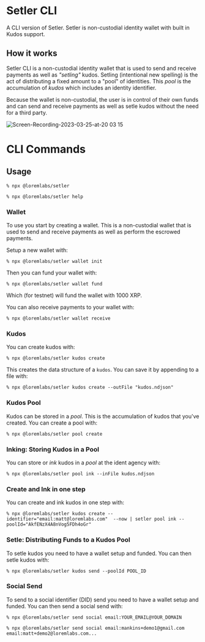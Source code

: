 # Setler CLI

A CLI version of Setler. Setler is non-custodial identity wallet with built in Kudos support.

## How it works

Setler CLI is a non-custodial identity wallet that is used to send and receive payments as well as _"setling"_ kudos. Setling (intentional new spelling) is the act of distributing a fixed amount to a "pool" of identities. This _pool_ is the accumulation of _kudos_ which includes an identity identifier.

Because the wallet is non-custodial, the user is in control of their own funds and can send and receive payments as well as setle kudos without the need for a third party.

![Screen-Recording-2023-03-25-at-20 03 15](https://user-images.githubusercontent.com/170588/227736633-93f70b05-56d2-4993-9de2-9a446d19404c.gif)

# CLI Commands

## Usage

```
% npx @loremlabs/setler
```

```
% npx @loremlabs/setler help
```

### Wallet

To use you start by creating a wallet. This is a non-custodial wallet that is used to send and receive payments as well as perform the escrowed payments.

Setup a new wallet with:

```
% npx @loremlabs/setler wallet init
```

Then you can fund your wallet with:

```
% npx @loremlabs/setler wallet fund
```

Which (for testnet) will fund the wallet with 1000 XRP.

You can also receive payments to your wallet with:

```
% npx @loremlabs/setler wallet receive
```

### Kudos

You can create kudos with:

```
% npx @loremlabs/setler kudos create
```

This creates the data structure of a `kudos`. You can save it by appending to a file with:

```
% npx @loremlabs/setler kudos create --outFile "kudos.ndjson"
```

### Kudos Pool

Kudos can be stored in a _pool_. This is the accumulation of kudos that you've created. You can create a pool with:

```
% npx @loremlabs/setler pool create
```

### Inking: Storing Kudos in a Pool

You can store or _ink_ kudos in a _pool_ at the ident agency with:

```
% npx @loremlabs/setler pool ink --inFile kudos.ndjson
```

### Create and Ink in one step

You can create and ink kudos in one step with:

```
% npx @loremlabs/setler kudos create --identifier="email:matt@loremlabs.com"  --now | setler pool ink --poolId="AkfENzX4A8nVog5FDh4oGr"
```

### Setle: Distributing Funds to a Kudos Pool

To setle kudos you need to have a wallet setup and funded. You can then setle kudos with:

```
% npx @loremlabs/setler kudos send --poolId POOL_ID
```

### Social Send

To send to a social identifier (DID) send you need to have a wallet setup and funded. You can then send a social send with:

```
% npx @loremlabs/setler send social email:YOUR_EMAIL@YOUR_DOMAIN
```

```
% npx @loremlabs/setler send social email:mankins+demo1@gmail.com email:matt+demo2@loremlabs.com...
```
